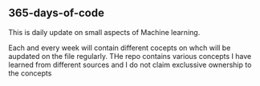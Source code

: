 ## 365-days-of-code
This is daily update on small aspects of Machine learning.

Each and every week will contain different cocepts on whch will be aupdated on the file regularly. 
THe repo contains various concepts I have learned from different sources and I do not claim exclussive ownership to the concepts
